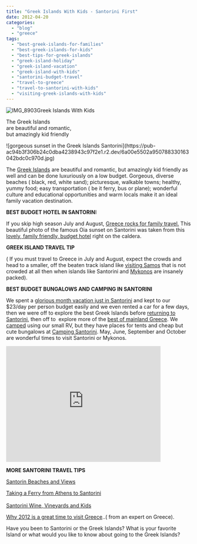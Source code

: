```yaml
---
title: "Greek Islands With Kids - Santorini First"
date: 2012-04-20
categories: 
  - "blog"
  - "greece"
tags: 
  - "best-greek-islands-for-families"
  - "best-greek-islands-for-kids"
  - "best-tips-for-greek-islands"
  - "greek-island-holiday"
  - "greek-island-vacation"
  - "greek-island-with-kids"
  - "santorini-budget-travel"
  - "travel-to-greece"
  - "travel-to-santorini-with-kids"
  - "visiting-greek-islands-with-kids"
---
```


![IMG_8903](https://pub-ac94b3f306b24c0dba4238943c97f2e1.r2.dev/6a00e5502a950788330168ea215559970c.jpg)Greek Islands With Kids

The Greek Islands  
are beautiful and romantic,  
but amazingly kid friendly

<!--more--> ![gorgeous sunset in the Greek Islands Santorini](https://pub-ac94b3f306b24c0dba4238943c97f2e1.r2.dev/6a00e5502a950788330163042bdc0c970d.jpg)  
  
The [Greek Islands](http://soultravelers3new.local/greece/ "greek islands") are beautiful and romantic, but amazingly kid friendly as well and can be done luxuriously on a low budget. Gorgeous, diverse beaches ( black, red, white sand); picturesque, walkable towns; healthy, yummy food; easy transportation ( be it ferry, bus or plane); wonderful culture and educational opportunities and warm locals make it an ideal family vacation destination.  
  
**BEST BUDGET HOTEL IN SANTORIN**I  
  
If you skip high season July and August, [Greece rocks for family travel.](http://soultravelers3new.local/2007/06/heaven-on-earth.html "Greece for family travel") This beautiful photo of the famous Oia sunset on Santorini was taken from this [lovely, family friendly, budget hotel](http://www.volcanosvillas.com/ "hotel in Santorini") right on the caldera.  
  
**GREEK ISLAND TRAVEL TIP**  
  
( If you must travel to Greece in July and August, expect the crowds and head to a smaller, off the beaten track island like [visiting Samos](http://soultravelers3new.local/2007/08/ferry-to-samos.html "visiting samos") that is not crowded at all then when islands like Santorini and [Mykonos](http://soultravelers3new.local/2007/08/mykonos-town.html "Mykonos Island travel") are insanely packed).  
  
**BEST BUDGET BUNGALOWS AND CAMPING IN SANTORINI**  
  
We spent a [glorious month vacation just in Santorini](http://soultravelers3new.local/2009/03/heavenly-month-in-santorini-greece.html#more "Glorious month vacation in Santorini") and kept to our $23/day per person budget easily and we even rented a car for a few days, then we were off to explore the best Greek Islands before [returning to Santorini](http://soultravelers3new.local/2007/08/hello-goodbye-s.html "santorini in August"), then off to  explore more of the [best of mainland Greece](http://soultravelers3new.local/2007/08/mycenae-agamemn.html "best of Greece travel"). We [camped](http://www.santorinicamping.gr/ "santorini campsite") using our small RV, but they have places for tents and cheap but cute bungalows at [Camping Santorini](http://soultravelers3new.local/2007/06/santorini-campi.html "Camping Santorini"). May, June, September and October are wonderful times to visit Santorini or Mykonos.  
  

<iframe src="http://www.youtube.com/embed/h23I_qsofiA?rel=0" frameborder="0" height="315" width="420"></iframe>

  
  
  
**MORE SANTORINI TRAVEL TIPS**  
  
[Santorin Beaches and Views](http://soultravelers3new.local/2007/06/beaches-and-vie.html "Santorini beaches and views")  
  
[Taking a Ferry from Athens to Santorini](http://soultravelers3new.local/2007/06/athens-to-santo.html "how to take ferry from Athens to Santorini")  
[  
Santorini Wine, Vineyards and Kids](http://soultravelers3new.local/2007/06/santorini-wine.html "Santorini wine and vineyards")  
  
[Why 2012 is a great time to visit Greece](http://www.petersommer.com/blog/greece-travel/visit-greece/ "why 2012 is a great time to visit Greece")..( from an expert on Greece).  
  
Have you been to Santorini or the Greek Islands? What is your favorite Island or what would you like to know about going to the Greek Islands?
